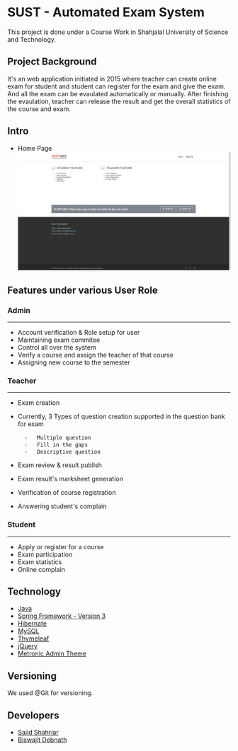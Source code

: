 # SUST - Automated Exam System

This project is done under a Course Work in Shahjalal University of Science and Technology.

## Project Background

It's an web application initiated in 2015 where teacher can create online exam for student and student can register
for the exam and give the exam. And all the exam can be evaulated automatically or manually. After
finishing the evaulation, teacher can release the result and get the overall statistics of the course and exam.

## Intro

* Home Page
![Home Page](/demo-img/home-page-v1.png)

## Features under various User Role

### Admin
--------------

* Account verification & Role setup for user
* Maintaining exam commitee
* Control all over the system
* Verify a course and assign the teacher of that course
* Assigning new course to the semester


### Teacher
--------------

* Exam creation
* Currently, 3 Types of question creation supported in the question bank for exam

   		-	Multiple question
    	-	Fill in the gaps
    	-	Descriptive question

* Exam review & result publish
* Exam result's marksheet generation
* Verification  of course registration
* Answering student's complain


### Student
--------------

* Apply or register for a course
* Exam participation
* Exam statistics
* Online complain

## Technology

* [Java](https://www.oracle.com/java/technologies/downloads/ "JDK Homepage")
* [Spring Framework - Version 3](https://spring.io/ "Spring Framework Homepage")
* [Hibernate](https://hibernate.org/ "Hibernate Homepage")
* [MySQL](https://www.mysql.com/ "MySQL Homepage")
* [Thymeleaf](https://www.thymeleaf.org/ "Thymeleaf Homepage")
* [jQuery](https://jquery.com/ "jQuery Homepage")
* [Metronic Admin Theme](https://keenthemes.com/metronic/ "Metronic Homepage")
## Versioning

We used @Git for versioning.

## Developers

* [Sajid Shahriar](https://www.linkedin.com/in/raggedycoder-1993/ "Sajid Shahriar's LinkedIn Profile")
* [Biswajit Debnath](https://www.linkedin.com/in/coderbd/ "Biswajit Debnath's LinkedIn Profile")





